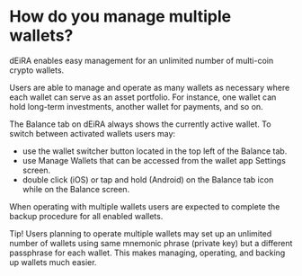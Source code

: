 # How do you manage multiple wallets?

dEiRA enables easy management for an unlimited number of multi-coin crypto wallets.

Users are able to manage and operate as many wallets as necessary where each wallet can serve as an asset portfolio. For instance, one wallet can hold long-term investments, another wallet for payments, and so on.

The Balance tab on dEiRA always shows the currently active wallet. To switch between activated wallets users may:

- use the wallet switcher button located in the top left of the Balance tab.
- use Manage Wallets that can be accessed from the wallet app Settings screen.
- double click (iOS) or tap and hold (Android) on the Balance tab icon while on the Balance screen.

When operating with multiple wallets users are expected to complete the backup procedure for all enabled wallets.

Tip! Users planning to operate multiple wallets may set up an unlimited number of wallets using same mnemonic phrase (private key) but a different passphrase for each wallet. This makes managing, operating, and backing up wallets much easier.


